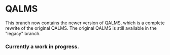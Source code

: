 # QALMS

This branch now contains the newer version of QALMS, which is a complete rewrite of the original QALMS. The original QALMS is still available in the "legacy" branch.

### Currently a work in progress.

